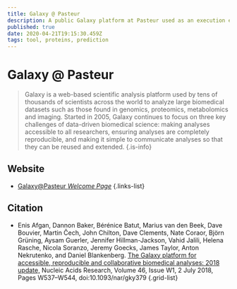 ```yaml
---
title: Galaxy @ Pasteur
description: A public Galaxy platform at Pasteur used as an execution engine for web services.
published: true
date: 2020-04-21T19:15:30.459Z
tags: tool, proteins, prediction
---
```


# Galaxy @ Pasteur

> Galaxy is a web-based scientific analysis platform used by tens of thousands of scientists across the world to analyze large biomedical datasets such as those found in genomics, proteomics, metabolomics and imaging. Started in 2005, Galaxy continues to focus on three key challenges of data-driven biomedical science: making analyses accessible to all researchers, ensuring analyses are completely reproducible, and making it simple to communicate analyses so that they can be reused and extended.
{.is-info}



## Website

- [Galaxy@Pasteur *Welcome Page*](https://galaxy.pasteur.fr/static/welcome.html)
{.links-list}

## Citation

- Enis Afgan, Dannon Baker, Bérénice Batut, Marius van den Beek, Dave Bouvier, Martin Čech, John Chilton, Dave Clements, Nate Coraor, Björn Grüning, Aysam Guerler, Jennifer Hillman-Jackson, Vahid Jalili, Helena Rasche, Nicola Soranzo, Jeremy Goecks, James Taylor, Anton Nekrutenko, and Daniel Blankenberg. [The Galaxy platform for accessible, reproducible and collaborative biomedical analyses: 2018 update,](https://academic.oup.com/nar/article/46/W1/W537/5001157) Nucleic Acids Research, Volume 46, Issue W1, 2 July 2018, Pages W537–W544, doi:10.1093/nar/gky379
{.grid-list}